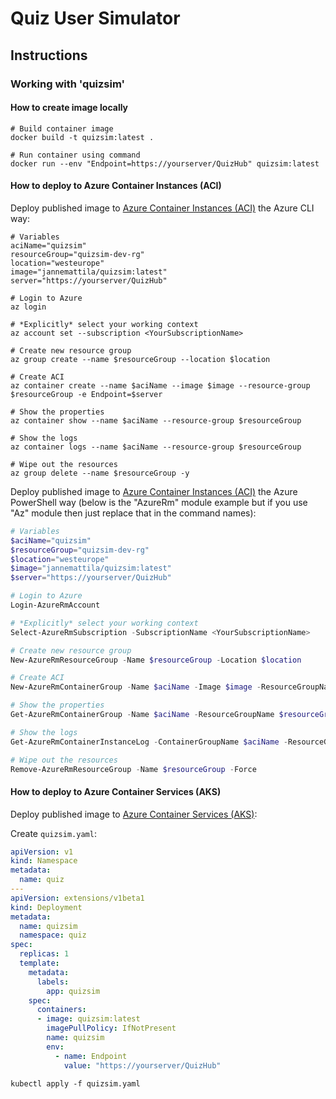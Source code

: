 # Quiz User Simulator

## Instructions

### Working with 'quizsim'

#### How to create image locally

```batch
# Build container image
docker build -t quizsim:latest .

# Run container using command
docker run --env "Endpoint=https://yourserver/QuizHub" quizsim:latest
``` 

#### How to deploy to Azure Container Instances (ACI)

Deploy published image to [Azure Container Instances (ACI)](https://docs.microsoft.com/en-us/azure/container-instances/) the Azure CLI way:

```batch
# Variables
aciName="quizsim"
resourceGroup="quizsim-dev-rg"
location="westeurope"
image="jannemattila/quizsim:latest"
server="https://yourserver/QuizHub"

# Login to Azure
az login

# *Explicitly* select your working context
az account set --subscription <YourSubscriptionName>

# Create new resource group
az group create --name $resourceGroup --location $location

# Create ACI
az container create --name $aciName --image $image --resource-group $resourceGroup -e Endpoint=$server

# Show the properties
az container show --name $aciName --resource-group $resourceGroup

# Show the logs
az container logs --name $aciName --resource-group $resourceGroup

# Wipe out the resources
az group delete --name $resourceGroup -y
``` 

Deploy published image to [Azure Container Instances (ACI)](https://docs.microsoft.com/en-us/azure/container-instances/) the Azure PowerShell way 
(below is the "AzureRm" module example but if you use "Az" module then just
replace that in the command names):

```powershell
# Variables
$aciName="quizsim"
$resourceGroup="quizsim-dev-rg"
$location="westeurope"
$image="jannemattila/quizsim:latest"
$server="https://yourserver/QuizHub"

# Login to Azure
Login-AzureRmAccount

# *Explicitly* select your working context
Select-AzureRmSubscription -SubscriptionName <YourSubscriptionName>

# Create new resource group
New-AzureRmResourceGroup -Name $resourceGroup -Location $location

# Create ACI
New-AzureRmContainerGroup -Name $aciName -Image $image -ResourceGroupName $resourceGroup -EnvironmentVariable @{"Endpoint"=$server}

# Show the properties
Get-AzureRmContainerGroup -Name $aciName -ResourceGroupName $resourceGroup

# Show the logs
Get-AzureRmContainerInstanceLog -ContainerGroupName $aciName -ResourceGroupName $resourceGroup

# Wipe out the resources
Remove-AzureRmResourceGroup -Name $resourceGroup -Force
```

#### How to deploy to Azure Container Services (AKS)

Deploy published image to [Azure Container Services (AKS)](https://docs.microsoft.com/en-us/azure/aks/):

Create `quizsim.yaml`:

```yaml
apiVersion: v1
kind: Namespace
metadata:
  name: quiz
---
apiVersion: extensions/v1beta1
kind: Deployment
metadata:
  name: quizsim
  namespace: quiz
spec:
  replicas: 1
  template:
    metadata:
      labels:
        app: quizsim
    spec:
      containers:
      - image: quizsim:latest
        imagePullPolicy: IfNotPresent
        name: quizsim
        env:
          - name: Endpoint
            value: "https://yourserver/QuizHub"
```

```batch
kubectl apply -f quizsim.yaml
```
